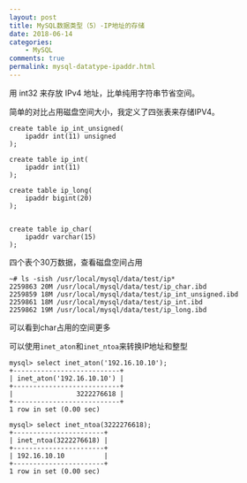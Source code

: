 ```yaml
---
layout: post
title: MySQL数据类型（5）-IP地址的存储
date: 2018-06-14
categories:
    - MySQL
comments: true
permalink: mysql-datatype-ipaddr.html
---
```


用 int32 来存放 IPv4 地址，比单纯用字符串节省空间。

简单的对比占用磁盘空间大小，我定义了四张表来存储IPV4。

```
create table ip_int_unsigned( 
	ipaddr int(11) unsigned
);

create table ip_int( 
	ipaddr int(11)
);

create table ip_long( 
	ipaddr bigint(20)
);


create table ip_char( 
	ipaddr varchar(15)
);
```

四个表个30万数据，查看磁盘空间占用

```
~# ls -sish /usr/local/mysql/data/test/ip*
2259863 20M /usr/local/mysql/data/test/ip_char.ibd  
2259859 18M /usr/local/mysql/data/test/ip_int_unsigned.ibd
2259861 18M /usr/local/mysql/data/test/ip_int.ibd   
2259862 19M /usr/local/mysql/data/test/ip_long.ibd
```

可以看到char占用的空间更多

可以使用`inet_aton`和`inet_ntoa`来转换IP地址和整型

```
mysql> select inet_aton('192.16.10.10');
+---------------------------+
| inet_aton('192.16.10.10') |
+---------------------------+
|                3222276618 |
+---------------------------+
1 row in set (0.00 sec)

mysql> select inet_ntoa(3222276618);
+-----------------------+
| inet_ntoa(3222276618) |
+-----------------------+
| 192.16.10.10          |
+-----------------------+
1 row in set (0.00 sec)
```




